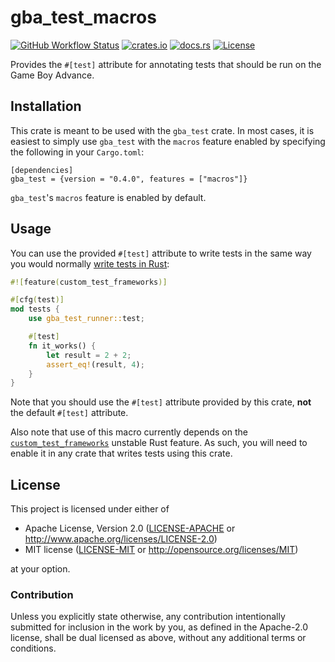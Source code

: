 # gba_test_macros

[![GitHub Workflow Status](https://img.shields.io/github/actions/workflow/status/Anders429/gba_test/gba_test_macros.yml?branch=master)](https://github.com/Anders429/gba_test/actions/workflows/gba_test_macros.yml?query=branch%3Amaster)
[![crates.io](https://img.shields.io/crates/v/gba_test_macros)](https://crates.io/crates/gba_test_macros)
[![docs.rs](https://docs.rs/gba_test_macros/badge.svg)](https://docs.rs/gba_test_macros)
[![License](https://img.shields.io/crates/l/gba_test_macros)](#license)

Provides the `#[test]` attribute for annotating tests that should be run on the Game Boy Advance.

## Installation
This crate is meant to be used with the `gba_test` crate. In most cases, it is easiest to
simply use `gba_test` with the `macros` feature enabled by specifying the following in your
`Cargo.toml`:

```
[dependencies]
gba_test = {version = "0.4.0", features = ["macros"]}
```

`gba_test`'s `macros` feature is enabled by default.

## Usage
You can use the provided `#[test]` attribute to write tests in the same way you would normally
[write tests in Rust](https://doc.rust-lang.org/book/ch11-01-writing-tests.html):

``` rust
#![feature(custom_test_frameworks)]

#[cfg(test)]
mod tests {
    use gba_test_runner::test;

    #[test]
    fn it_works() {
        let result = 2 + 2;
        assert_eq!(result, 4);
    }
}
```

Note that you should use the `#[test]` attribute provided by this crate, **not** the default
`#[test]` attribute.

Also note that use of this macro currently depends on the
[`custom_test_frameworks`](https://doc.rust-lang.org/beta/unstable-book/language-features/custom-test-frameworks.html)
unstable Rust feature. As such, you will need to enable it in any crate that writes tests using
this crate.

## License
This project is licensed under either of

* Apache License, Version 2.0
([LICENSE-APACHE](https://github.com/Anders429/gba_test/blob/HEAD/LICENSE-APACHE) or
http://www.apache.org/licenses/LICENSE-2.0)
* MIT license
([LICENSE-MIT](https://github.com/Anders429/gba_test/blob/HEAD/LICENSE-MIT) or
http://opensource.org/licenses/MIT)

at your option.

### Contribution
Unless you explicitly state otherwise, any contribution intentionally submitted for inclusion in the work by you, as defined in the Apache-2.0 license, shall be dual licensed as above, without any additional terms or conditions.
